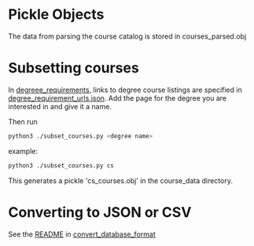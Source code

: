 # Pickle Objects
The data from parsing the course catalog is stored in courses_parsed.obj

# Subsetting courses
In [degreee_requirements](../degree_requirements), links to degree course listings are specified in [degree_requirement_urls.json](../degree_requirements/degree_requirement_urls.json). Add the page for the degree you are interested in and give it a name.

Then run
```bash
python3 ./subset_courses.py <degree name>
```

example:
```bash
python3 ./subset_courses.py cs
```

This generates a pickle 'cs_courses.obj' in the course_data directory.


# Converting to JSON or CSV
See the [README](../convert_database_format/pickle_to_csv.py) in [convert_database_format](../convert_database_format)
